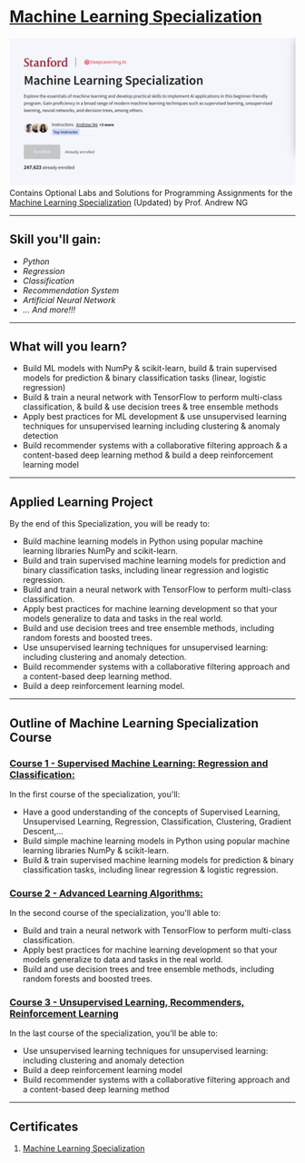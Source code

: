 # [Machine Learning Specialization](https://www.coursera.org/specializations/machine-learning-introduction?#courses)

<center>
  <img src="https://github.com/A-sad-ali/Machine-Learning-Specialization/blob/master/Resources/Title.png" alt="The title">
</center>
Contains Optional Labs and Solutions for Programming Assignments for the <a href = "https://www.coursera.org/specializations/machine-learning-introduction?#outcomes" target = "_blank">Machine Learning Specialization</a> (Updated) by Prof. Andrew NG

---
## Skill you'll gain:
- _Python_
- _Regression_
- _Classification_
- _Recommendation System_
- _Artificial Neural Network_
- _...
And more!!!_

---

## What will you learn?

* Build ML models with NumPy & scikit-learn, build & train supervised models for prediction & binary classification tasks (linear, logistic regression)
* Build & train a neural network with TensorFlow to perform multi-class classification, & build & use decision trees & tree ensemble methods
* Apply best practices for ML development & use unsupervised learning techniques for unsupervised learning including clustering & anomaly detection
* Build recommender systems with a collaborative filtering approach & a content-based deep learning method & build a deep reinforcement learning model
---
## Applied Learning Project
By the end of this Specialization, you will be ready to:
* Build machine learning models in Python using popular machine learning libraries NumPy and scikit-learn.
* Build and train supervised machine learning models for prediction and binary classification tasks, including linear regression and logistic regression.
* Build and train a neural network with TensorFlow to perform multi-class classification.
* Apply best practices for machine learning development so that your models generalize to data and tasks in the real world.
* Build and use decision trees and tree ensemble methods, including random forests and boosted trees.
* Use unsupervised learning techniques for unsupervised learning: including clustering and anomaly detection.
* Build recommender systems with a collaborative filtering approach and a content-based deep learning method.
* Build a deep reinforcement learning model.
---
## Outline of Machine Learning Specialization Course
### [Course 1 - Supervised Machine Learning: Regression and Classification:](https://github.com/vhoang1206/Coursera-Machine-Learning-Specialization/tree/main/Course%201%20-%20Supervised%20Machine%20Learning-%20Regression%20and%20Classification)
In the first course of the specialization, you'll:
* Have a good understanding of the concepts of Supervised Learning, Unsupervised Learning, Regression, Classification, Clustering, Gradient Descent,...
* Build simple machine learning models in Python using popular machine learning libraries NumPy & scikit-learn.
* Build & train supervised machine learning models for prediction & binary classification tasks, including linear regression & logistic regression.
### [Course 2 - Advanced Learning Algorithms:](https://github.com/vhoang1206/Coursera-Machine-Learning-Specialization/tree/main/Course%202%20-%20Advanced%20Learning%20Algorithms)
In the second course of the specialization, you'll able to:
* Build and train a neural network with TensorFlow to perform multi-class classification.
* Apply best practices for machine learning development so that your models generalize to data and tasks in the real world.
* Build and use decision trees and tree ensemble methods, including random forests and boosted trees.
### [Course 3 - Unsupervised Learning, Recommenders, Reinforcement Learning](https://github.com/vhoang1206/Coursera-Machine-Learning-Specialization/tree/main/Course%203%20-%20Unsupervised%20Learning%2C%20Recommenders%2C%20Reinforcement%20Learning)
In the last course of the specialization, you'll be able to:
* Use unsupervised learning techniques for unsupervised learning: including clustering and anomaly detection
* Build a deep reinforcement learning model
* Build recommender systems with a collaborative filtering approach and a content-based deep learning method
---
## Certificates
1. [Machine Learning Specialization](https://github.com/A-sad-ali/Machine-Learning-Specialization/tree/master/Certificates/Machine%20Learning.pdf)
